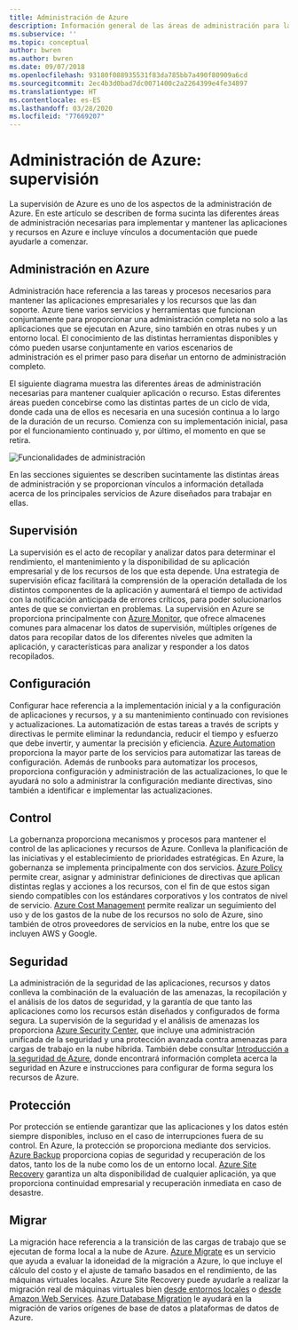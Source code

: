 ```yaml
---
title: Administración de Azure
description: Información general de las áreas de administración para las aplicaciones y los recursos de Azure con vínculos a contenido sobre las herramientas de administración de Azure.
ms.subservice: ''
ms.topic: conceptual
author: bwren
ms.author: bwren
ms.date: 09/07/2018
ms.openlocfilehash: 93180f088935531f83da785bb7a490f80909a6cd
ms.sourcegitcommit: 2ec4b3d0bad7dc0071400c2a2264399e4fe34897
ms.translationtype: HT
ms.contentlocale: es-ES
ms.lasthandoff: 03/28/2020
ms.locfileid: "77669207"
---
```

# <a name="azure-management---monitoring"></a>Administración de Azure: supervisión

La supervisión de Azure es uno de los aspectos de la administración de Azure.  En este artículo se describen de forma sucinta las diferentes áreas de administración necesarias para implementar y mantener las aplicaciones y recursos en Azure e incluye vínculos a documentación que puede ayudarle a comenzar.

## <a name="management-in-azure"></a>Administración en Azure

Administración hace referencia a las tareas y procesos necesarios para mantener las aplicaciones empresariales y los recursos que las dan soporte.  Azure tiene varios servicios y herramientas que funcionan conjuntamente para proporcionar una administración completa no solo a las aplicaciones que se ejecutan en Azure, sino también en otras nubes y un entorno local.  El conocimiento de las distintas herramientas disponibles y cómo pueden usarse conjuntamente en varios escenarios de administración es el primer paso para diseñar un entorno de administración completo.

El siguiente diagrama muestra las diferentes áreas de administración necesarias para mantener cualquier aplicación o recurso.  Estas diferentes áreas pueden concebirse como las distintas partes de un ciclo de vida, donde cada una de ellos es necesaria en una sucesión continua a lo largo de la duración de un recurso.  Comienza con su implementación inicial, pasa por el funcionamiento continuado y, por último, el momento en que se retira.

![Funcionalidades de administración](media/management-overview/management-capabilities.png)


En las secciones siguientes se describen sucintamente las distintas áreas de administración y se proporcionan vínculos a información detallada acerca de los principales servicios de Azure diseñados para trabajar en ellas.

## <a name="monitor"></a>Supervisión
La supervisión es el acto de recopilar y analizar datos para determinar el rendimiento, el mantenimiento y la disponibilidad de su aplicación empresarial y de los recursos de los que esta depende. Una estrategia de supervisión eficaz facilitará la comprensión de la operación detallada de los distintos componentes de la aplicación y aumentará el tiempo de actividad con la notificación anticipada de errores críticos, para poder solucionarlos antes de que se conviertan en problemas. La supervisión en Azure se proporciona principalmente con [Azure Monitor](../azure-monitor/overview.md), que ofrece almacenes comunes para almacenar los datos de supervisión, múltiples orígenes de datos para recopilar datos de los diferentes niveles que admiten la aplicación, y características para analizar y responder a los datos recopilados.

## <a name="configure"></a>Configuración
Configurar hace referencia a la implementación inicial y a la configuración de aplicaciones y recursos, y a su mantenimiento continuado con revisiones y actualizaciones.  La automatización de estas tareas a través de scripts y directivas le permite eliminar la redundancia, reducir el tiempo y esfuerzo que debe invertir, y aumentar la precisión y eficiencia.  [Azure Automation](../automation/automation-intro.md) proporciona la mayor parte de los servicios para automatizar las tareas de configuración.  Además de runbooks para automatizar los procesos, proporciona configuración y administración de las actualizaciones, lo que le ayudará no solo a administrar la configuración mediante directivas, sino también a identificar e implementar las actualizaciones.

## <a name="govern"></a>Control
La gobernanza proporciona mecanismos y procesos para mantener el control de las aplicaciones y recursos de Azure.  Conlleva la planificación de las iniciativas y el establecimiento de prioridades estratégicas.  En Azure, la gobernanza se implementa principalmente con dos servicios.  [Azure Policy](../governance/policy/overview.md) permite crear, asignar y administrar definiciones de directivas que aplican distintas reglas y acciones a los recursos, con el fin de que estos sigan siendo compatibles con los estándares corporativos y los contratos de nivel de servicio. [Azure Cost Management](../cost-management-billing/cost-management-billing-overview.md) permite realizar un seguimiento del uso y de los gastos de la nube de los recursos no solo de Azure, sino también de otros proveedores de servicios en la nube, entre los que se incluyen AWS y Google.

## <a name="secure"></a>Seguridad
La administración de la seguridad de las aplicaciones, recursos y datos conlleva la combinación de la evaluación de las amenazas, la recopilación y el análisis de los datos de seguridad, y la garantía de que tanto las aplicaciones como los recursos están diseñados y configurados de forma segura.  La supervisión de la seguridad y el análisis de amenazas los proporciona [Azure Security Center](../security-center/security-center-intro.md), que incluye una administración unificada de la seguridad y una protección avanzada contra amenazas para cargas de trabajo en la nube híbrida.  También debe consultar [Introducción a la seguridad de Azure](../security/fundamentals/overview.md), donde encontrará información completa acerca la seguridad en Azure e instrucciones para configurar de forma segura los recursos de Azure.


## <a name="protect"></a>Protección
Por protección se entiende garantizar que las aplicaciones y los datos estén siempre disponibles, incluso en el caso de interrupciones fuera de su control.  En Azure, la protección se proporciona mediante dos servicios.  [Azure Backup](../backup/backup-introduction-to-azure-backup.md) proporciona copias de seguridad y recuperación de los datos, tanto los de la nube como los de un entorno local.    [Azure Site Recovery](../site-recovery/site-recovery-overview.md) garantiza un alta disponibilidad de cualquier aplicación, ya que proporciona continuidad empresarial y recuperación inmediata en caso de desastre.

## <a name="migrate"></a>Migrar 
La migración hace referencia a la transición de las cargas de trabajo que se ejecutan de forma local a la nube de Azure.  [Azure Migrate](../migrate/migrate-overview.md) es un servicio que ayuda a evaluar la idoneidad de la migración a Azure, lo que incluye el cálculo del costo y el ajuste de tamaño basados en el rendimiento, de las máquinas virtuales locales.  Azure Site Recovery puede ayudarle a realizar la migración real de máquinas virtuales bien [desde entornos locales](../site-recovery/migrate-tutorial-on-premises-azure.md) o [desde Amazon Web Services](../site-recovery/migrate-tutorial-aws-azure.md).  [Azure Database Migration](../dms/dms-overview.md) le ayudará en la migración de varios orígenes de base de datos a plataformas de datos de Azure.

